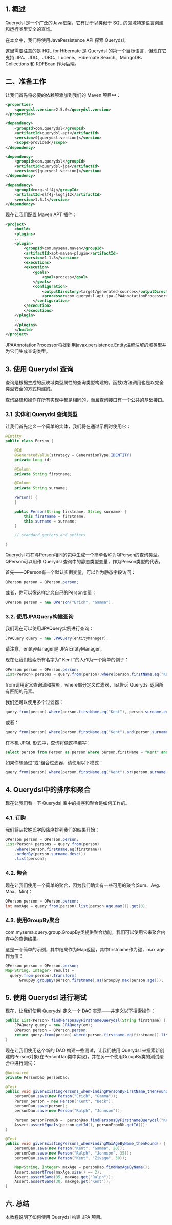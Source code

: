 ## 1. 概述

Querydsl 是一个广泛的Java框架，它有助于以类似于 SQL 的领域特定语言创建和运行类型安全的查询。

在本文中，我们将使用JavaPersistence API 探索 Querydsl。

这里需要注意的是 HQL for Hibernate 是 Querydsl 的第一个目标语言，但现在它支持 JPA、JDO、JDBC、Lucene、Hibernate Search、MongoDB、Collections 和 RDFBean 作为后端。

## 二、准备工作

让我们首先将必要的依赖项添加到我们的 Maven 项目中：

```xml
<properties>
    <querydsl.version>2.5.0</querydsl.version>
</properties>

<dependency>
    <groupId>com.querydsl</groupId>
    <artifactId>querydsl-apt</artifactId>
    <version>${querydsl.version}</version>
    <scope>provided</scope>
</dependency>

<dependency>
    <groupId>com.querydsl</groupId>
    <artifactId>querydsl-jpa</artifactId>
    <version>${querydsl.version}</version>
</dependency>

<dependency>
    <groupId>org.slf4j</groupId>
    <artifactId>slf4j-log4j12</artifactId>
    <version>1.6.1</version>
</dependency>
```

现在让我们配置 Maven APT 插件：

```xml
<project>
    <build>
    <plugins>
    ...
    <plugin>
        <groupId>com.mysema.maven</groupId>
        <artifactId>apt-maven-plugin</artifactId>
        <version>1.1.3</version>
        <executions>
        <execution>
            <goals>
                <goal>process</goal>
            </goals>
            <configuration>
                <outputDirectory>target/generated-sources</outputDirectory>
                <processor>com.querydsl.apt.jpa.JPAAnnotationProcessor</processor>
            </configuration>
        </execution>
        </executions>
    </plugin>
    ...
    </plugins>
    </build>
</project>
```

JPAAnnotationProcessor将找到用javax.persistence.Entity注解注解的域类型并为它们生成查询类型。

## 3. 使用 Querydsl 查询

查询是根据生成的反映域类型属性的查询类型构建的。函数/方法调用也是以完全类型安全的方式构建的。

查询路径和操作在所有实现中都是相同的，而且查询接口有一个公共的基础接口。

### 3.1. 实体和 Querydsl 查询类型

让我们首先定义一个简单的实体，我们将在通过示例时使用它：

```java
@Entity
public class Person {

    @Id
    @GeneratedValue(strategy = GenerationType.IDENTITY)
    private Long id;

    @Column
    private String firstname;

    @Column
    private String surname;
    
    Person() {
    }

    public Person(String firstname, String surname) {
        this.firstname = firstname;
        this.surname = surname;
    }

    // standard getters and setters

}
```

Querydsl 将在与Person相同的包中生成一个简单名称为QPerson的查询类型。QPerson可以用作 Querydsl 查询中的静态类型变量，作为Person类型的代表。

首先——QPerson有一个默认实例变量，可以作为静态字段访问：

```java
QPerson person = QPerson.person;
```

或者，你可以像这样定义自己的Person变量：

```java
QPerson person = new QPerson("Erich", "Gamma");
```

### 3.2. 使用JPAQuery构建查询

我们现在可以使用JPAQuery实例进行查询：

```java
JPAQuery query = new JPAQuery(entityManager);
```

请注意，entityManager是 JPA EntityManager。

现在让我们检索所有名字为“ Kent ”的人作为一个简单的例子：

```java
QPerson person = QPerson.person;
List<Person> persons = query.from(person).where(person.firstName.eq("Kent")).list(person);
```

from调用定义查询源和投影，where部分定义过滤器，list告诉 Querydsl 返回所有匹配的元素。

我们还可以使用多个过滤器：

```java
query.from(person).where(person.firstName.eq("Kent"), person.surname.eq("Beck"));
```

或者：

```java
query.from(person).where(person.firstName.eq("Kent").and(person.surname.eq("Beck")));
```

在本机 JPQL 形式中，查询将像这样编写：

```sql
select person from Person as person where person.firstName = "Kent" and person.surname = "Beck"
```

如果你想通过“或”组合过滤器，请使用以下模式：

```java
query.from(person).where(person.firstName.eq("Kent").or(person.surname.eq("Beck")));
```

## 4. Querydsl中的排序和聚合

现在让我们看一下 Querydsl 库中的排序和聚合是如何工作的。

### 4.1. 订购

我们将从按姓氏字段降序排列我们的结果开始：

```java
QPerson person = QPerson.person;
List<Person> persons = query.from(person)
    .where(person.firstname.eq(firstname))
    .orderBy(person.surname.desc())
    .list(person);
```

### 4.2. 聚合

现在让我们使用一个简单的聚合，因为我们确实有一些可用的聚合(Sum、Avg、Max、Min)：

```java
QPerson person = QPerson.person;    
int maxAge = query.from(person).list(person.age.max()).get(0);
```

### 4.3. 使用GroupBy聚合 

com.mysema.query.group.GroupBy类提供聚合功能，我们可以使用它来聚合内存中的查询结果。

这是一个简单的示例，其中结果作为Map返回，其中firstname作为键，max age作为值：

```java
QPerson person = QPerson.person;   
Map<String, Integer> results = 
  query.from(person).transform(
      GroupBy.groupBy(person.firstname).as(GroupBy.max(person.age)));
```

## 5. 使用 Querydsl 进行测试

现在，让我们使用 Querydsl 定义一个 DAO 实现——并定义以下搜索操作：

```java
public List<Person> findPersonsByFirstnameQuerydsl(String firstname) {
    JPAQuery query = new JPAQuery(em);
    QPerson person = QPerson.person;
    return query.from(person).where(person.firstname.eq(firstname)).list(person);
}
```

现在让我们使用这个新的 DAO 构建一些测试，让我们使用 Querydsl 来搜索新创建的Person对象(在PersonDao类中实现)，并在另一个使用GroupBy类的测试聚合中进行测试：

```java
@Autowired
private PersonDao personDao;

@Test
public void givenExistingPersons_whenFindingPersonByFirstName_thenFound() {
    personDao.save(new Person("Erich", "Gamma"));
    Person person = new Person("Kent", "Beck");
    personDao.save(person);
    personDao.save(new Person("Ralph", "Johnson"));

    Person personFromDb =  personDao.findPersonsByFirstnameQuerydsl("Kent").get(0);
    Assert.assertEquals(person.getId(), personFromDb.getId());
}

@Test
public void givenExistingPersons_whenFindingMaxAgeByName_thenFound() {
    personDao.save(new Person("Kent", "Gamma", 20));
    personDao.save(new Person("Ralph", "Johnson", 35));
    personDao.save(new Person("Kent", "Zivago", 30));

    Map<String, Integer> maxAge = personDao.findMaxAgeByName();
    Assert.assertTrue(maxAge.size() == 2);
    Assert.assertSame(35, maxAge.get("Ralph"));
    Assert.assertSame(30, maxAge.get("Kent"));
}
```

## 六. 总结

本教程说明了如何使用 Querydsl 构建 JPA 项目。